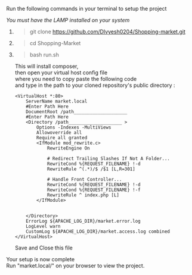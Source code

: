 Run the following commands in your terminal to setup the project

_You must have the LAMP installed on your system_

1.  >git clone https://github.com/DIvyesh0204/Shopping-market.git
2.  >cd Shopping-Market
3.  >bash run.sh

    This will install composer,<br>
    then open your virtual host config file<br>
    where you need to copy paste the following code<br>
    and type in the path to your cloned repository's public directory :
        
        <VirtualHost *:80>
            ServerName market.local
            #Enter Path Here
            DocumentRoot /path____________________      
            #Enter Path Here
            <Directory /path____________________ >     
                Options -Indexes -MultiViews
                Allowoverride all
                Require all granted
                <IfModule mod_rewrite.c>
                    RewriteEngine On

                    # Redirect Trailing Slashes If Not A Folder...
                    RewriteCond %{REQUEST_FILENAME} !-d
                    RewriteRule ^(.*)/$ /$1 [L,R=301]

                    # Handle Front Controller...
                    RewriteCond %{REQUEST_FILENAME} !-d
                    RewriteCond %{REQUEST_FILENAME} !-f
                    RewriteRule ^ index.php [L]
                </IfModule>


            </Directory>
            ErrorLog ${APACHE_LOG_DIR}/market.error.log
            LogLevel warn
            CustomLog ${APACHE_LOG_DIR}/market.access.log combined
        </VirtualHost>

    Save and Close this file<br>

Your setup is now complete<br>
Run "market.local/" on your browser to view the project.
